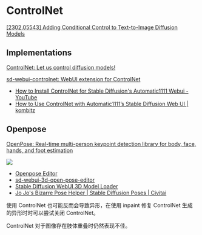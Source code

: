 # ControlNet
[\[2302.05543\] Adding Conditional Control to Text-to-Image Diffusion Models](https://arxiv.org/abs/2302.05543)

## Implementations
[ControlNet: Let us control diffusion models!](https://github.com/lllyasviel/ControlNet)

[sd-webui-controlnet: WebUI extension for ControlNet](https://github.com/Mikubill/sd-webui-controlnet)
- [How to Install ControlNet for Stable Diffusion's Automatic1111 Webui - YouTube](https://www.youtube.com/watch?v=LnqNyd21x9U)
- [How to Use ControlNet with Automatic1111’s Stable Diffusion Web UI | kombitz](https://www.kombitz.com/2023/02/18/how-to-use-controlnet-with-automatic1111-stable-diffusion-web-ui/)

## Openpose
[OpenPose: Real-time multi-person keypoint detection library for body, face, hands, and foot estimation](https://github.com/CMU-Perceptual-Computing-Lab/openpose)

![](https://maelfabien.github.io/assets/images/img1.jpg)

- [Openpose Editor](https://github.com/fkunn1326/openpose-editor)
- [sd-webui-3d-open-pose-editor](https://github.com/nonnonstop/sd-webui-3d-open-pose-editor)
- [Stable Diffusion WebUI 3D Model Loader](https://github.com/jtydhr88/sd-3dmodel-loader)
- [Jo Jo's Bizarre Pose Helper | Stable Diffusion Poses | Civitai](https://civitai.com/models/13025/jo-jos-bizarre-pose-helper)

使用 ControlNet 也可能反而会导致异形，在使用 inpaint 修复 ControlNet 生成的异形时时可以尝试关闭 ControlNet。

ControlNet 对于图像存在肢体重叠时仍然表现不佳。